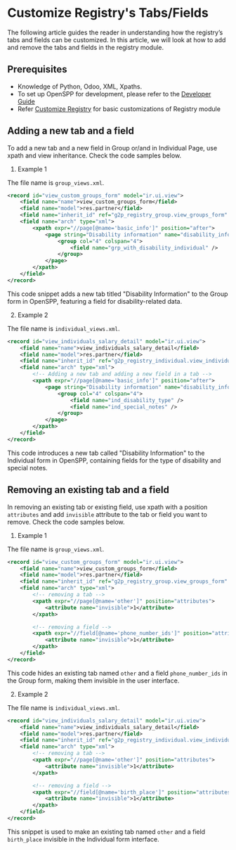 # Customize Registry's Tabs/Fields

The following article guides the reader in understanding how the registry’s tabs and fields can be customized. In this article, we will look at how to add and remove the tabs and fields in the registry module.

## Prerequisites

- Knowledge of Python, Odoo, XML, Xpaths.
- To set up OpenSPP for development, please refer to the [Developer Guide](https://docs.openspp.org/howto/developer_guides/development_setup.html)
- Refer [Customize Registry](https://docs.openspp.org/howto/developer_guides/custom_registry.html) for basic customizations of Registry module

## Adding a new tab and a field

To add a new tab and a new field in Group or/and in Individual Page, use xpath and view inheritance. Check the code samples below.

1. Example 1

The file name is `group_views.xml`.

```xml
<record id="view_custom_groups_form" model="ir.ui.view">
    <field name="name">view_custom_groups_form</field>
    <field name="model">res.partner</field>
    <field name="inherit_id" ref="g2p_registry_group.view_groups_form" />
    <field name="arch" type="xml">
        <xpath expr="//page[@name='basic_info']" position="after">
            <page string="Disability information" name="disability_info">
                <group col="4" colspan="4">
                    <field name="grp_with_disability_individual" />
                </group>
            </page>
        </xpath>
    </field>
</record>
```

This code snippet adds a new tab titled "Disability Information" to the Group form in OpenSPP, featuring a field for disability-related data.

2. Example 2

The file name is `individual_views.xml`.

```xml
<record id="view_individuals_salary_detail" model="ir.ui.view">
    <field name="name">view_individuals_salary_detail</field>
    <field name="model">res.partner</field>
    <field name="inherit_id" ref="g2p_registry_individual.view_individuals_form" />
    <field name="arch" type="xml">
        <!-- Adding a new tab and adding a new field in a tab -->
        <xpath expr="//page[@name='basic_info']" position="after">
            <page string="Disability information" name="disability_info">
                <group col="4" colspan="4">
                    <field name="ind_disability_type" />
                    <field name="ind_special_notes" />
                </group>
            </page>
        </xpath>
    </field>
</record>
```

This code introduces a new tab called "Disability Information" to the Individual form in OpenSPP, containing fields for the type of disability and special notes.

## Removing an existing tab and a field

In removing an existing tab or existing field, use xpath with a position `attributes` and add `invisible` attribute to the tab or field you want to remove. Check the code samples below.

1. Example 1

The file name is `group_views.xml`.

```xml
<record id="view_custom_groups_form" model="ir.ui.view">
    <field name="name">view_custom_groups_form</field>
    <field name="model">res.partner</field>
    <field name="inherit_id" ref="g2p_registry_group.view_groups_form" />
    <field name="arch" type="xml">
        <!-- removing a tab -->
        <xpath expr="//page[@name='other']" position="attributes">
            <attribute name="invisible">1</attribute>
        </xpath>

        <!-- removing a field -->
        <xpath expr="//field[@name='phone_number_ids']" position="attributes">
            <attribute name="invisible">1</attribute>
        </xpath>
    </field>
</record>
```

This code hides an existing tab named `other` and a field `phone_number_ids` in the Group form, making them invisible in the user interface.

2. Example 2

The file name is `individual_views.xml`.

```xml
<record id="view_individuals_salary_detail" model="ir.ui.view">
    <field name="name">view_individuals_salary_detail</field>
    <field name="model">res.partner</field>
    <field name="inherit_id" ref="g2p_registry_individual.view_individuals_form" />
    <field name="arch" type="xml">
        <!-- removing a tab -->
        <xpath expr="//page[@name='other']" position="attributes">
            <attribute name="invisible">1</attribute>
        </xpath>

        <!-- removing a field -->
        <xpath expr="//field[@name='birth_place']" position="attributes">
            <attribute name="invisible">1</attribute>
        </xpath>
    </field>
</record>
```

This snippet is used to make an existing tab named `other` and a field `birth_place` invisible in the Individual form interface.
